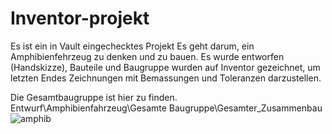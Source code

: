 # Inventor-projekt
Es ist ein in Vault eingechecktes Projekt
Es geht darum, ein Amphibienfehrzeug zu denken und zu bauen.
Es wurde entworfen (Handskizze), Bauteile und Baugruppe wurden auf Inventor gezeichnet, um letzten Endes Zeichnungen mit Bemassungen und Toleranzen darzustellen.

Die Gesamtbaugruppe ist hier zu finden. Entwurf\Amphibienfahrzeug\Gesamte Baugruppe\Gesamter_Zusammenbau
![amphib](https://user-images.githubusercontent.com/75827115/111142161-a841e480-8584-11eb-88dc-2da340fe478f.JPG)
